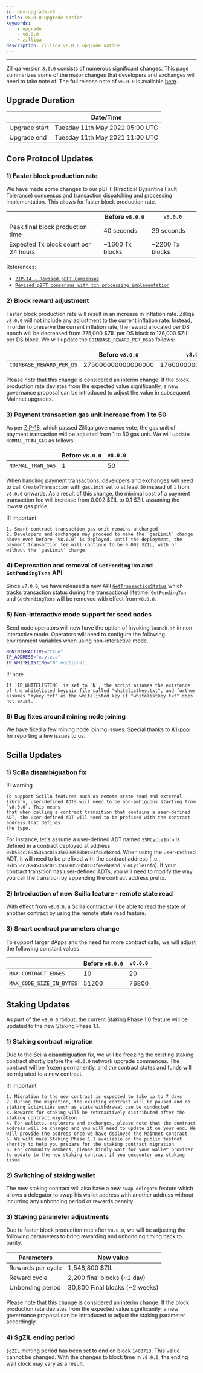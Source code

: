 ```yaml
---
id: dev-upgrade-v8
title: v8.0.0 Upgrade Notice
keywords:
    - upgrade
    - v8.0.0
    - zilliqa
description: Zilliqa v8.0.0 upgrade notice
---
```


---

Zilliqa version `8.0.0` consists of numerous significant changes. This page
summarizes some of the major changes that developers and exchanges will need to
take note of. The full release note of `v8.0.0` is available
[here](https://github.com/Zilliqa/Zilliqa/releases/tag/v8.0.0).

## Upgrade Duration

|               | Date/Time                       |
| ------------- | ------------------------------- |
| Upgrade start | Tuesday 11th May 2021 05:00 UTC |
| Upgrade end   | Tuesday 11th May 2021 11:00 UTC |

## Core Protocol Updates

### 1) Faster block production rate

We have made some changes to our pBFT (Practical Byzantine Fault Tolerance)
consensus and transaction dispatching and processing implementation. This allows
for faster block production rate.

|                                      | Before `v8.0.0` | `v8.0.0`        |
| ------------------------------------ | --------------- | --------------- |
| Peak final block production time     | 40 seconds      | 29 seconds      |
| Expected Tx block count per 24 hours | ~1600 Tx blocks | ~2200 Tx blocks |

References:

-   [`ZIP-14 - Revised pBFT Consensus`](https://github.com/Zilliqa/ZIP/blob/master/zips/zip-14.md)
-   [`Revised pBFT consensus with txn processing implementation`](https://github.com/Zilliqa/Zilliqa/pull/2216)

### 2) Block reward adjustment

Faster block production rate will result in an increase in inflation rate.
Zilliqa `v8.0.0` will not include any adjustment to the current inflation rate.
Instead, in order to preserve the current inflation rate, the reward allocated
per DS epoch will be decreased from 275,000 $ZIL per DS block to 176,000 $ZIL
per DS block. We will update the `COINBASE_REWARD_PER_DS`as follows:

|                          | Before `v8.0.0`    | `v8.0.0`           |
| ------------------------ | ------------------ | ------------------ |
| `COINBASE_REWARD_PER_DS` | 275000000000000000 | 176000000000000000 |

Please note that this change is considered an interim change. If the block
production rate deviates from the expected value significantly, a new governance
proposal can be introduced to adjust the value in subsequent Mainnet upgrades.

### 3) Payment transaction gas unit increase from 1 to 50

As per [ZIP-18](https://github.com/Zilliqa/ZIP/blob/master/zips/zip-18.md),
which passed Zilliqa governance vote, the gas unit of payment transaction will
be adjusted from 1 to 50 gas unit. We will update `NORMAL_TRAN_GAS` as follows:

|                   | Before `v8.0.0` | `v8.0.0` |
| ----------------- | --------------- | -------- |
| `NORMAL_TRAN_GAS` | 1               | 50       |

When handling payment transactions, developers and exchanges will need to call
`CreateTransaction` with `gasLimit` set to at least `50` instead of `1` from
`v8.0.0` onwards. As a result of this change, the minimal cost of a payment
transaction fee will increase from 0.002 $ZIL to 0.1 $ZIL assuming the lowest
gas price.

!!! important

    1. Smart contract transaction gas unit remains unchanged.
    2. Developers and exchanges may proceed to make the `gasLimit` change above even before `v8.0.0` is deployed. Until the deployment, the payment transaction fee will continue to be 0.002 $ZIL, with or without the `gasLimit` change.

### 4) Deprecation and removal of `GetPendingTxn` and `GetPendingTxns` API

Since `v7.0.0`, we have released a new API
[`GetTransactionStatus`](https://dev.zilliqa.com/docs/apis/api-transaction-get-transaction-status)
which tracks transaction status during the transactional lifetime.
`GetPendingTxn` and `GetPendingTxns` will be removed with effect from `v8.0.0`.

### 5) Non-interactive mode support for seed nodes

Seed node operators will now have the option of invoking `launch.sh` in
non-interactive mode. Operators will need to configure the following environment
variables when using non-interactive mode.

```sh
NONINTERACTIVE="true"
IP_ADDRESS="x.y.z.a"
IP_WHITELISTING="N" #optional
```

!!! note

    If `IP_WHITELISTING` is set to `N`, the script assumes the existence of the whitelisted keypair file called "whitelistkey.txt", and further assumes "mykey.txt" as the whitelisted key if "whitelistkey.txt" does not exist.

### 6) Bug fixes around mining node joining

We have fixed a few mining node joining issues. Special thanks to
[K1-pool](https://k1pool.com/pool/zil) for reporting a few issues to us.

## Scilla Updates

### 1) Scilla disambiguation fix

!!! warning

    To support Scilla features such as remote state read and external library, user-defined ADTs will need to be non-ambiguous starting from `v8.0.0`. This means
    that when calling a contract transition that contains a user-defined ADT, the user-defined ADT will need to be prefixed with the contract address that defines
    the type.

For instance, let's assume a user-defined ADT named `SSNCycleInfo` is defined in
a contract deployed at address `0xb55cc7894536ac015350790550b0c03f49eb8ebd`.
When using the user-defined ADT, it will need to be prefixed with the contract
address (i.e., `0xb55cc7894536ac015350790550b0c03f49eb8ebd.SSNCycleInfo`). If
your contract transition has user-defined ADTs, you will need to modify the way
you call the transition by appending the contract address prefix.

### 2) Introduction of new Scilla feature - remote state read

With effect from `v8.0.0`, a Scilla contract will be able to read the state of
another contract by using the remote state read feature.

### 3) Smart contract parameters change

To support larger dApps and the need for more contract calls, we will adjust the
following constant values

|                          | Before `v8.0.0` | `v8.0.0` |
| ------------------------ | --------------- | -------- |
| `MAX_CONTRACT_EDGES`     | 10              | 20       |
| `MAX_CODE_SIZE_IN_BYTES` | 51200           | 76800    |

## Staking Updates

As part of the `v8.0.0` rollout, the current Staking Phase 1.0 feature will be
updated to the new Staking Phase 1.1.

### 1) Staking contract migration

Due to the Scilla disambiguation fix, we will be freezing the existing staking
contract shortly before the `v8.0.0` network upgrade commences. The contract
will be frozen permanently, and the contract states and funds will be migrated
to a new contract.

!!! important

    1. Migration to the new contract is expected to take up to 7 days
    2. During the migration, the existing contract will be paused and no staking activities such as stake withdrawal can be conducted
    3. Rewards for staking will be retroactively distributed after the staking contract migration
    4. For wallets, explorers and exchanges, please note that the contract address will be changed and you will need to update it on your end. We will provide the address once we have deployed the Mainnet contract
    5. We will make Staking Phase 1.1 available on the public testnet shortly to help you prepare for the staking contract migration
    6. For community members, please kindly wait for your wallet provider to update to the new staking contract if you encounter any staking issue

### 2) Switching of staking wallet

The new staking contract will also have a new `swap delegate` feature which
allows a delegator to swap his wallet address with another address without
incurring any unbonding period or rewards penalty.

### 3) Staking parameter adjustments

Due to faster block production rate after `v8.0.0`, we will be adjusting the
following parameters to bring rewarding and unbonding timing back to parity.

| Parameters        | New value                      |
| ----------------- | ------------------------------ |
| Rewards per cycle | 1,548,800 $ZIL                 |
| Reward cycle      | 2,200 final blocks (~1 day)    |
| Unbonding period  | 30,800 Final blocks (~2 weeks) |

Please note that this change is considered an interim change. If the block
production rate deviates from the expected value significantly, a new governance
proposal can be introduced to adjust the staking parameter accordingly.

### 4) $gZIL ending period

`$gZIL` minting period has been set to end on block `1483713`. This value cannot
be changed. With the changes to block time in `v8.0.0`, the ending wall clock
may vary as a result.
